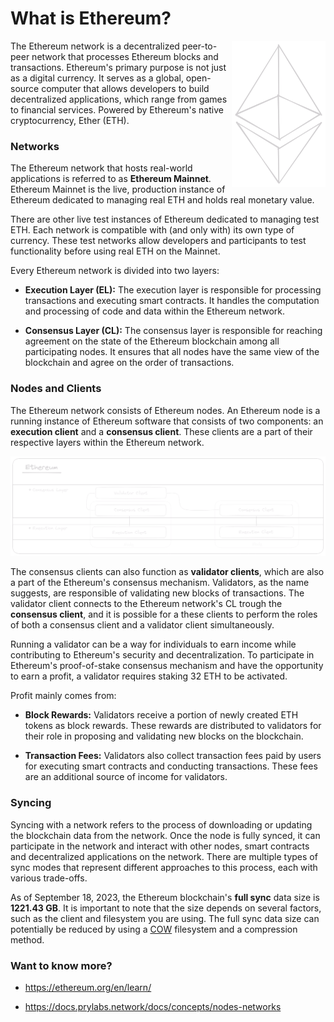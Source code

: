 # What is Ethereum?

<img align="right" src="assets/eth_dark.png" width="150px">

The Ethereum network is a decentralized peer-to-peer network that processes Ethereum blocks and transactions. Ethereum's primary purpose is not just as a digital currency. It serves as a global, open-source computer that allows developers to build decentralized applications, which range from games to financial services. Powered by Ethereum's native cryptocurrency, Ether (ETH).

### Networks

The Ethereum network that hosts real-world applications is referred to as **Ethereum Mainnet**. Ethereum Mainnet is the live, production instance of Ethereum dedicated to managing real ETH and holds real monetary value.

There are other live test instances of Ethereum dedicated to managing test ETH. Each network is compatible with (and only with) its own type of currency. These test networks allow developers and participants to test functionality before using real ETH on the Mainnet.

Every Ethereum network is divided into two layers:

- **Execution Layer (EL):** The execution layer is responsible for processing transactions and executing smart contracts. It handles the computation and processing of code and data within the Ethereum network.

- **Consensus Layer (CL):** The consensus layer is responsible for reaching agreement on the state of the Ethereum blockchain among all participating nodes. It ensures that all nodes have the same view of the blockchain and agree on the order of transactions.
  
### Nodes and Clients

The Ethereum network consists of Ethereum nodes. An Ethereum node is a running instance of Ethereum software that consists of two components: an **execution client** and a **consensus client**. These clients are a part of their respective layers within the Ethereum network.

<img src="assets/network_dark.png"><br/>

The consensus clients can also function as **validator clients**, which are also a part of the Ethereum's consensus mechanism. Validators, as the name suggests, are responsible of validating new blocks of transactions. The validator client connects to the Ethereum network's CL trough the **consensus client**, and it is possible for a these clients to perform the roles of both a consensus client and a validator client simultaneously.

Running a validator can be a way for individuals to earn income while contributing to Ethereum's security and decentralization. To participate in Ethereum's proof-of-stake consensus mechanism and have the opportunity to earn a profit, a validator requires staking 32 ETH to be activated.

Profit mainly comes from:

- **Block Rewards:** Validators receive a portion of newly created ETH tokens as block rewards. These rewards are distributed to validators for their role in proposing and validating new blocks on the blockchain.

-  **Transaction Fees:** Validators also collect transaction fees paid by users for executing smart contracts and conducting transactions. These fees are an additional source of income for validators.
  
### Syncing

Syncing with a network refers to the process of downloading or updating the blockchain data from the network. Once the node is fully synced, it can participate in the network and interact with other nodes, smart contracts and decentralized applications on the network. There are multiple types of sync modes that represent different approaches to this process, each with various trade-offs.

As of September 18, 2023, the Ethereum blockchain's **full sync** data size is **1221.43 GB**. It is important to note that the size depends on several factors, such as the client and filesystem you are using. The full sync data size can potentially be reduced by using a [COW](https://en.wikipedia.org/wiki/Copy-on-write) filesystem and a compression method.

### Want to know more?

- https://ethereum.org/en/learn/

- https://docs.prylabs.network/docs/concepts/nodes-networks